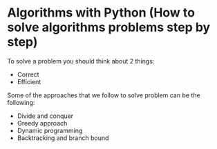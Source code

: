 # Algorithms with Python (How to solve algorithms problems step by step)

To solve a problem you should think about 2 things:
  + Correct
  + Efficient

Some of the approaches that we follow to solve problem can be the following:
  + Divide and conquer
  + Greedy approach
  + Dynamic programming
  + Backtracking and branch bound
